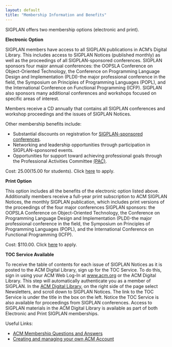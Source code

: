 ```yaml
---
layout: default
title: "Membership Information and Benefits"
---
```

SIGPLAN offers two membership options (electronic and print).

**Electronic Option**

SIGPLAN members have access to all SIGPLAN publications in ACM’s Digital Library. This includes access to SIGPLAN Notices (published monthly) as well as the proceedings of all SIGPLAN-sponsored conferences. SIGPLAN sponsors four major annual conferences: the OOPSLA Conference on Object-Oriented Technology, the Conference on Programming Language Design and Implementation (PLDI)-the major professional conference in the field, the Symposium on Principles of Programming Languages (POPL), and the International Conference on Functional Programming (ICFP). SIGPLAN also sponsors many additional conferences and workshops focused on specific areas of interest.

Members receive a CD annually that contains all SIGPLAN conferences and workshop proceedings and the issues of SIGPLAN Notices.

Other membership benefits include:

 *  Substantial discounts on registration for [SIGPLAN-sponsored conferences](/Conferences).
 *  Networking and leadership opportunities through participation in SIGPLAN-sponsored events.
 *  Opportunities for support toward achieving professional goals through the Professional Activities Committee [(PAC)](/PAC).

Cost: $25.00 ($15.00 for students). Click [here](https://campus.acm.org/public/gensigqj/gensigqj_control.cfm?promo=QJSIG&offering=423&form_type=SIG) to apply.

**Print Option**

This option includes all the benefits of the electronic option listed above. Additionally members receive a full-year print subscription to ACM SIGPLAN Notices, the monthly SIGPLAN publication, which includes print versions of the proceedings of the four major conferences SIGPLAN sponsors: the OOPSLA Conference on Object-Oriented Technology, the Conference on Programming Language Design and Implementation (PLDI)-the major professional conference in the field, the Symposium on Principles of Programming Languages (POPL), and the International Conference on Functional Programming (ICFP).

Cost: $110.00. Click [here](https://campus.acm.org/public/gensigqj/gensigqj_control.cfm?promo=QJSIG&offering=023&form_type=SIG) to apply.

**TOC Service Available**

To receive the table of contents for each issue of SIGPLAN Notices as it is posted to the ACM Digital Library, sign up for the TOC Service. To do this, sign in using your ACM Web Log-In at www.acm.org or the ACM Digital Library. This step will automatically authenticate you as a member of SIGPLAN. In the [ACM Digital Library](http://www.acm.org/dl), on the right side of the page select Newsletters, and scroll down to SIGPLAN Notices. The link to the TOC Service is under the title in the box on the left.
Notice the TOC Service is also available for proceedings from SIGPLAN conferences.
Access to SIGPLAN materials in the ACM Digital Library is available as part of both Electronic and Print SIGPLAN memberships.

Useful Links:

 *  [ACM Membership Questions and Answers](http://www.acm.org/membership/)
 *  [Creating and managing your own ACM Account](http://www.acm.org/about_acm/acmorg.html)

